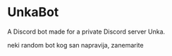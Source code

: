 # UnkaBot
A Discord bot made for a private Discord server Unka.

neki random bot kog san napravija, zanemarite
